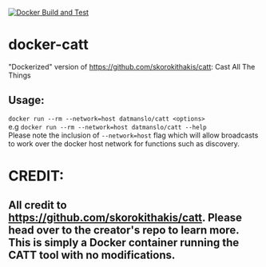 [![Docker Build and Test](https://github.com/datmanslo/docker-catt/actions/workflows/docker-build.yml/badge.svg)](https://github.com/datmanslo/docker-catt/actions/workflows/docker-build.yml)
# docker-catt
"Dockerized" version of https://github.com/skorokithakis/catt: Cast All The Things
## Usage:
`docker run --rm --network=host datmanslo/catt <options>`  
e.g `docker run --rm --network=host datmanslo/catt --help`  
Please note the inclusion of `--network=host` flag which will allow broadcasts to work over the docker host network for functions such as discovery.

# CREDIT:
## All credit to https://github.com/skorokithakis/catt. Please head over to the creator's repo to learn more. This is simply a Docker container running the CATT tool with no modifications.
